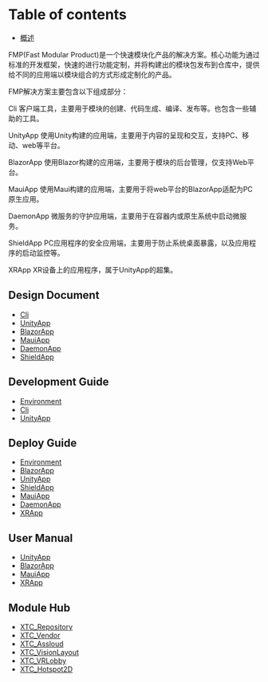 # Table of contents

* [概述](README.md)

FMP(Fast Modular Product)是一个快速模块化产品的解决方案。核心功能为通过标准的开发框架，快速的进行功能定制，并将构建出的模块包发布到仓库中，提供给不同的应用端以模块组合的方式形成定制化的产品。

FMP解决方案主要包含以下组成部分：

Cli
  客户端工具，主要用于模块的创建、代码生成、编译、发布等。也包含一些辅助的工具。

UnityApp
  使用Unity构建的应用端，主要用于内容的呈现和交互，支持PC、移动、web等平台。

BlazorApp
  使用Blazor构建的应用端，主要用于模块的后台管理，仅支持Web平台。

MauiApp
  使用Maui构建的应用端，主要用于将web平台的BlazorApp适配为PC原生应用。

DaemonApp
  微服务的守护应用端，主要用于在容器内或原生系统中启动微服务。

ShieldApp
  PC应用程序的安全应用端，主要用于防止系统桌面暴露，以及应用程序的启动监控等。

XRApp
  XR设备上的应用程序，属于UnityApp的超集。

## Design Document

* [Cli](design-document/cli.md)
* [UnityApp](design-document/unityapp.md)
* [BlazorApp](design-document/blazorapp.md)
* [MauiApp](design-document/mauiapp.md)
* [DaemonApp](design-document/daemonapp.md)
* [ShieldApp](design-document/shieldapp.md)

## Development Guide

* [Environment](development-guide/environment.md)
* [Cli](development-guide/cli.md)
* [UnityApp](development-guide/unityapp.md)

## Deploy Guide

* [Environment](deploy-guide/environment.md)
* [BlazorApp](deploy-guide/blazorapp.md)
* [UnityApp](deploy-guide/unityapp.md)
* [ShieldApp](deploy-guide/shieldapp.md)
* [MauiApp](deploy-guide/mauiapp.md)
* [DaemonApp](deploy-guide/daemonapp.md)
* [XRApp](deploy-guide/xrapp.md)

## User Manual

* [UnityApp](user-manual/unityapp.md)
* [BlazorApp](user-manual/blazorapp.md)
* [MauiApp](user-manual/mauiapp.md)
* [XRApp](user-manual/xrapp.md)

## Module Hub

* [XTC\_Repository](module-hub/xtc\_repository.md)
* [XTC\_Vendor](module-hub/xtc\_vendor.md)
* [XTC\_Assloud](module-hub/xtc\_assloud.md)
* [XTC\_VisionLayout](module-hub/xtc\_visionlayout.md)
* [XTC\_VRLobby](module-hub/xtc\_vrlobby.md)
* [XTC\_Hotspot2D](module-hub/xtc\_hotspot2d.md)
